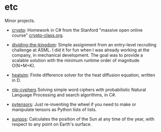 # etc
Minor projects.

* [crypto](crypto):
Homework in C# from the Stanford "massive open online course" [crypto-class.org](http://crypto-class.org).

* [dividing-the-kingdom](dividing-the-kingdom):
Simple assignment from an entry-level recruiting challenge at ASML.
I did it for fun when I was already working at the company, in mechanical development.
The goal was to provide a scalable solution with the minimum runtime order of magnitude O(N+M+K).

* [heatsim](heatsim):
Finite difference solver for the heat diffusion equation, written in D.

* [nlp-cyphers](nlp-cyphers)
Solving simple word ciphers with probabilistic Natural Language Processing and search algorithms, in C#.

* [pytensors](pytensors):
Just re-inventing the wheel if you need to make or manipulate tensors as Python lists of lists.

* [sunpos](sunpos):
Calculates the position of the Sun at any time of the year, with respect to any point on Earth's surface.
